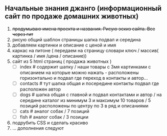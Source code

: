 ## Начальныe знания джанго (информационный сайт по продаже домашних животных)

1. ~~продумываю имена проекта  и названия. Рисую эскиз сайта. Все через гит~~
2. рисую общий шаблон страницы шапка подвал и середина
3. добавляем картинки и описание с ценой и имя
4. каркас на питоне ( передаем на страницу словари ключ / массив( картинка / имя /цена / описание))
5. сайт из 5  html страниц ( продажа животных )
	- [ ] index # содержит шапку  / наши товары с 3мя картинками с описанием на которые можно нажать - расположены горизонтально  и подвал где переход в контакты и автор...
	- [ ] contacts # тут шапка общая и посередине контакты подвал где расположен  автор
	- [ ] dogs  # шапка общая с главной и подвал  контактами и автор / на середине каталог из минимум 3 и максимум 10 товаров  / 5 позиций расположены по центру по 3 в ряд и описаниями
	- [ ] cats # аналог собак / 7 позиций
	- [ ] fish # аналог собак / 3 позиции
6. подрубить CSS и сделать красиво
7. ... дополнения следуют